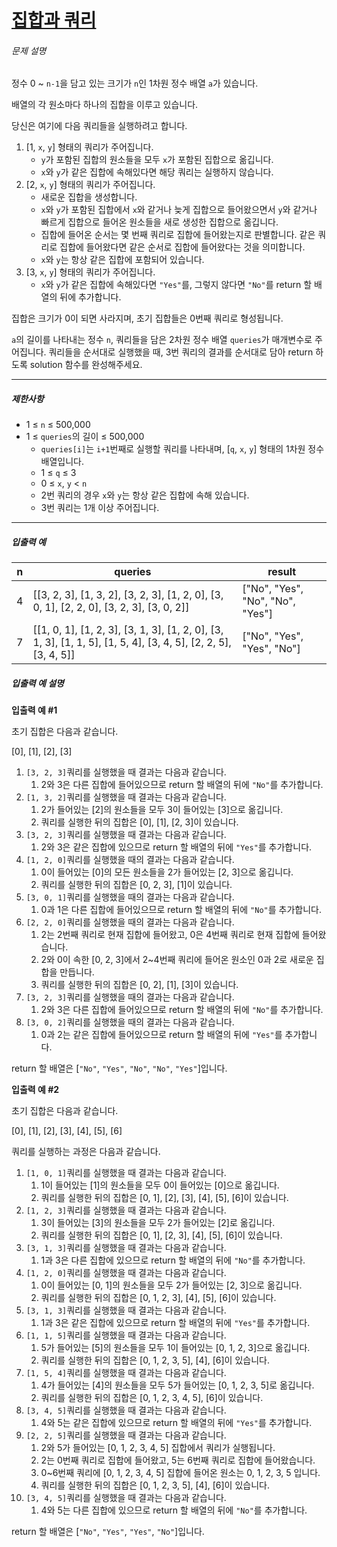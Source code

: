 # [집합과 쿼리](https://school.programmers.co.kr/learn/courses/30/lessons/214291)


###### 문제 설명


정수 0 \~ `n-1`을 담고 있는 크기가 `n`인 1차원 정수 배열 `a`가 있습니다.  

배열의 각 원소마다 하나의 집합을 이루고 있습니다.


당신은 여기에 다음 쿼리들을 실행하려고 합니다.


1. \[1, `x`, `y`] 형태의 쿼리가 주어집니다.
	* `y`가 포함된 집합의 원소들을 모두 `x`가 포함된 집합으로 옮깁니다.
	* `x`와 `y`가 같은 집합에 속해있다면 해당 쿼리는 실행하지 않습니다.
2. \[2, `x`, `y`] 형태의 쿼리가 주어집니다.
	* 새로운 집합을 생성합니다.
	* `x`와 `y`가 포함된 집합에서 `x`와 같거나 늦게 집합으로 들어왔으면서 `y`와 같거나 빠르게 집합으로 들어온 원소들을 새로 생성한 집합으로 옮깁니다.
	* 집합에 들어온 순서는 몇 번째 쿼리로 집합에 들어왔는지로 판별합니다. 같은 쿼리로 집합에 들어왔다면 같은 순서로 집합에 들어왔다는 것을 의미합니다.
	* `x`와 `y`는 항상 같은 집합에 포함되어 있습니다.
3. \[3, `x`, `y`] 형태의 쿼리가 주어집니다.
	* `x`와 `y`가 같은 집합에 속해있다면 `"Yes"`를, 그렇지 않다면 `"No"`를 return 할 배열의 뒤에 추가합니다.


집합은 크기가 0이 되면 사라지며, 초기 집합들은 0번째 쿼리로 형성됩니다.


`a`의 길이를 나타내는 정수 `n`, 쿼리들을 담은 2차원 정수 배열 `queries`가 매개변수로 주어집니다. 쿼리들을 순서대로 실행했을 때, 3번 쿼리의 결과를 순서대로 담아 return 하도록 solution 함수를 완성해주세요.




---


##### 제한사항


* 1 ≤ `n` ≤ 500,000
* 1 ≤ `queries`의 길이 ≤ 500,000
	+ `queries[i]`는 `i+1`번째로 실행할 쿼리를 나타내며, \[`q`, `x`, `y`] 형태의 1차원 정수 배열입니다.
	+ 1 ≤ `q` ≤ 3
	+ 0 ≤ `x`, `y` \< `n`
	+ 2번 쿼리의 경우 `x`와 `y`는 항상 같은 집합에 속해 있습니다.
	+ 3번 쿼리는 1개 이상 주어집니다.




---


##### 입출력 예




| n | queries | result |
| --- | --- | --- |
| 4 | \[\[3, 2, 3], \[1, 3, 2], \[3, 2, 3], \[1, 2, 0], \[3, 0, 1], \[2, 2, 0], \[3, 2, 3], \[3, 0, 2]] | \["No", "Yes", "No", "No", "Yes"] |
| 7 | \[\[1, 0, 1], \[1, 2, 3], \[3, 1, 3], \[1, 2, 0], \[3, 1, 3], \[1, 1, 5], \[1, 5, 4], \[3, 4, 5], \[2, 2, 5], \[3, 4, 5]] | \["No", "Yes", "Yes", "No"] |


##### 입출력 예 설명


**입출력 예 \#1**


초기 집합은 다음과 같습니다.  

\[0], \[1], \[2], \[3]


1. `[3, 2, 3]`쿼리를 실행했을 때 결과는 다음과 같습니다.
	1. 2와 3은 다른 집합에 들어있으므로 return 할 배열의 뒤에 `"No"`를 추가합니다.
2. `[1, 3, 2]`쿼리를 실행했을 때 결과는 다음과 같습니다.
	1. 2가 들어있는 \[2]의 원소들을 모두 3이 들어있는 \[3]으로 옮깁니다.
	2. 쿼리를 실행한 뒤의 집합은 \[0], \[1], \[2, 3]이 있습니다.
3. `[3, 2, 3]`쿼리를 실행했을 때 결과는 다음과 같습니다.
	1. 2와 3은 같은 집합에 있으므로 return 할 배열의 뒤에 `"Yes"`를 추가합니다.
4. `[1, 2, 0]`쿼리를 실행했을 때의 결과는 다음과 같습니다.
	1. 0이 들어있는 \[0]의 모든 원소들을 2가 들어있는 \[2, 3]으로 옮깁니다.
	2. 쿼리를 실행한 뒤의 집합은 \[0, 2, 3], \[1]이 있습니다.
5. `[3, 0, 1]`쿼리를 실행했을 때의 결과는 다음과 같습니다.
	1. 0과 1은 다른 집합에 들어있으므로 return 할 배열의 뒤에 `"No"`를 추가합니다.
6. `[2, 2, 0]`쿼리를 실행했을 때의 결과는 다음과 같습니다.
	1. 2는 2번째 쿼리로 현재 집합에 들어왔고, 0은 4번째 쿼리로 현재 집합에 들어왔습니다.
	2. 2와 0이 속한 \[0, 2, 3]에서 2\~4번째 쿼리에 들어온 원소인 0과 2로 새로운 집합을 만듭니다.
	3. 쿼리를 실행한 뒤의 집합은 \[0, 2], \[1], \[3]이 있습니다.
7. `[3, 2, 3]`쿼리를 실행했을 때의 결과는 다음과 같습니다.
	1. 2와 3은 다른 집합에 들어있으므로 return 할 배열의 뒤에 `"No"`를 추가합니다.
8. `[3, 0, 2]`쿼리를 실행했을 때의 결과는 다음과 같습니다.
	1. 0과 2는 같은 집합에 들어있으므로 return 할 배열의 뒤에 `"Yes"`를 추가합니다.


return 할 배열은 \[`"No"`, `"Yes"`, `"No"`, `"No"`, `"Yes"`]입니다.


**입출력 예 \#2**


초기 집합은 다음과 같습니다.  

\[0], \[1], \[2], \[3], \[4], \[5], \[6]


쿼리를 실행하는 과정은 다음과 같습니다.


1. `[1, 0, 1]`쿼리를 실행했을 때 결과는 다음과 같습니다.
	1. 1이 들어있는 \[1]의 원소들을 모두 0이 들어있는 \[0]으로 옮깁니다.
	2. 쿼리를 실행한 뒤의 집합은 \[0, 1], \[2], \[3], \[4], \[5], \[6]이 있습니다.
2. `[1, 2, 3]`쿼리를 실행했을 때 결과는 다음과 같습니다.
	1. 3이 들어있는 \[3]의 원소들을 모두 2가 들어있는 \[2]로 옮깁니다.
	2. 쿼리를 실행한 뒤의 집합은 \[0, 1], \[2, 3], \[4], \[5], \[6]이 있습니다.
3. `[3, 1, 3]`쿼리를 실행했을 때 결과는 다음과 같습니다.
	1. 1과 3은 다른 집합에 있으므로 return 할 배열의 뒤에 `"No"`를 추가합니다.
4. `[1, 2, 0]`쿼리를 실행했을 때 결과는 다음과 같습니다.
	1. 0이 들어있는 \[0, 1]의 원소들을 모두 2가 들어있는 \[2, 3]으로 옮깁니다.
	2. 쿼리를 실행한 뒤의 집합은 \[0, 1, 2, 3], \[4], \[5], \[6]이 있습니다.
5. `[3, 1, 3]`쿼리를 실행했을 때 결과는 다음과 같습니다.
	1. 1과 3은 같은 집합에 있으므로 return 할 배열의 뒤에 `"Yes"`를 추가합니다.
6. `[1, 1, 5]`쿼리를 실행했을 때 결과는 다음과 같습니다.
	1. 5가 들어있는 \[5]의 원소들을 모두 1이 들어있는 \[0, 1, 2, 3]으로 옮깁니다.
	2. 쿼리를 실행한 뒤의 집합은 \[0, 1, 2, 3, 5], \[4], \[6]이 있습니다.
7. `[1, 5, 4]`쿼리를 실행했을 때 결과는 다음과 같습니다.
	1. 4가 들어있는 \[4]의 원소들을 모두 5가 들어있는 \[0, 1, 2, 3, 5]로 옮깁니다.
	2. 쿼리를 실행한 뒤의 집합은 \[0, 1, 2, 3, 4, 5], \[6]이 있습니다.
8. `[3, 4, 5]`쿼리를 실행했을 때 결과는 다음과 같습니다.
	1. 4와 5는 같은 집합에 있으므로 return 할 배열의 뒤에 `"Yes"`를 추가합니다.
9. `[2, 2, 5]`쿼리를 실행했을 때 결과는 다음과 같습니다.
	1. 2와 5가 들어있는 \[0, 1, 2, 3, 4, 5] 집합에서 쿼리가 실행됩니다.
	2. 2는 0번째 쿼리로 집합에 들어왔고, 5는 6번째 쿼리로 집합에 들어왔습니다.
	3. 0\~6번째 쿼리에 \[0, 1, 2, 3, 4, 5] 집합에 들어온 원소는 0, 1, 2, 3, 5 입니다.
	4. 쿼리를 실행한 뒤의 집합은 \[0, 1, 2, 3, 5], \[4], \[6]이 있습니다.
10. `[3, 4, 5]`쿼리를 실행했을 때 결과는 다음과 같습니다.
	1. 4와 5는 다른 집합에 있으므로 return 할 배열의 뒤에 `"No"`를 추가합니다.


return 할 배열은 \[`"No"`, `"Yes"`, `"Yes"`, `"No"`]입니다.



